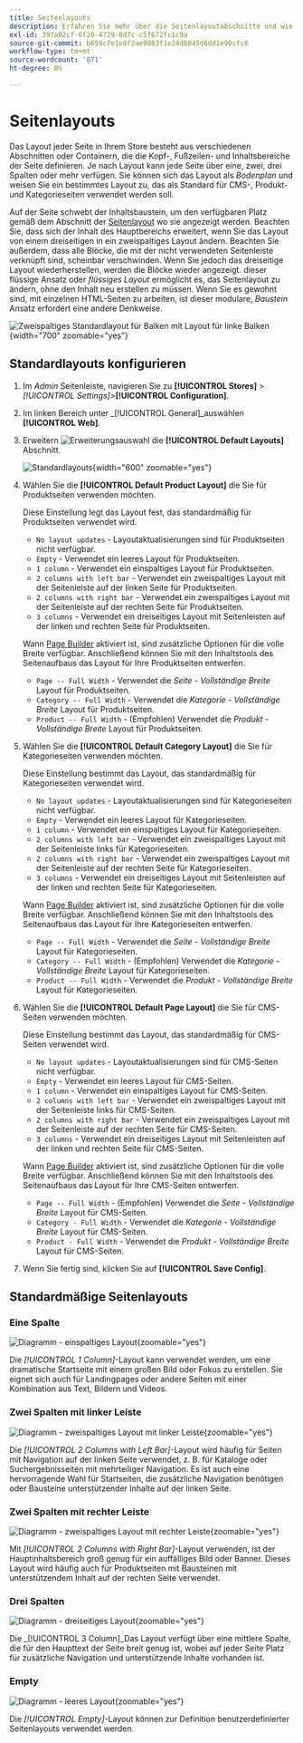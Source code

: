 ```yaml
---
title: Seitenlayouts
description: Erfahren Sie mehr über die Seitenlayoutabschnitte und wie Sie Standardlayouts konfigurieren.
exl-id: 397a92cf-6f20-4729-8d7c-c5f672fc1c9a
source-git-commit: b659c7e1e8f2ae9883f1e24d8045d6dd1e90cfc0
workflow-type: tm+mt
source-wordcount: '871'
ht-degree: 0%

---
```


# Seitenlayouts

Das Layout jeder Seite in Ihrem Store besteht aus verschiedenen Abschnitten oder Containern, die die Kopf-, Fußzeilen- und Inhaltsbereiche der Seite definieren. Je nach Layout kann jede Seite über eine, zwei, drei Spalten oder mehr verfügen. Sie können sich das Layout als _Bodenplan_ und weisen Sie ein bestimmtes Layout zu, das als Standard für CMS-, Produkt- und Kategorieseiten verwendet werden soll.

Auf der Seite schwebt der Inhaltsbaustein, um den verfügbaren Platz gemäß dem Abschnitt der [Seitenlayout](layout-updates.md) wo sie angezeigt werden. Beachten Sie, dass sich der Inhalt des Hauptbereichs erweitert, wenn Sie das Layout von einem dreiseitigen in ein zweispaltiges Layout ändern. Beachten Sie außerdem, dass alle Blöcke, die mit der nicht verwendeten Seitenleiste verknüpft sind, scheinbar verschwinden. Wenn Sie jedoch das dreiseitige Layout wiederherstellen, werden die Blöcke wieder angezeigt. dieser flüssige Ansatz oder _flüssiges Layout_ ermöglicht es, das Seitenlayout zu ändern, ohne den Inhalt neu erstellen zu müssen. Wenn Sie es gewohnt sind, mit einzelnen HTML-Seiten zu arbeiten, ist dieser modulare, _Baustein_ Ansatz erfordert eine andere Denkweise.

![Zweispaltiges Standardlayout für Balken mit Layout für linke Balken](./assets/storefront-2-column-ee.png){width="700" zoomable="yes"}

## Standardlayouts konfigurieren

1. Im _Admin_ Seitenleiste, navigieren Sie zu **[!UICONTROL Stores]** > _[!UICONTROL Settings]_>**[!UICONTROL Configuration]**.

1. Im linken Bereich unter _[!UICONTROL General]_auswählen **[!UICONTROL Web]**.

1. Erweitern ![Erweiterungsauswahl](../assets/icon-display-expand.png) die **[!UICONTROL Default Layouts]** Abschnitt.

   ![Standardlayouts](./assets/web-default-layouts.png){width="600" zoomable="yes"}

1. Wählen Sie die **[!UICONTROL Default Product Layout]** die Sie für Produktseiten verwenden möchten.

   Diese Einstellung legt das Layout fest, das standardmäßig für Produktseiten verwendet wird.

   - `No layout updates` - Layoutaktualisierungen sind für Produktseiten nicht verfügbar.
   - `Empty` - Verwendet ein leeres Layout für Produktseiten.
   - `1 column` - Verwendet ein einspaltiges Layout für Produktseiten.
   - `2 columns with left bar` - Verwendet ein zweispaltiges Layout mit der Seitenleiste auf der linken Seite für Produktseiten.
   - `2 columns with right bar` - Verwendet ein zweispaltiges Layout mit der Seitenleiste auf der rechten Seite für Produktseiten.
   - `3 columns` - Verwendet ein dreiseitiges Layout mit Seitenleisten auf der linken und rechten Seite für Produktseiten.

   Wann [Page Builder](../page-builder/introduction.md) aktiviert ist, sind zusätzliche Optionen für die volle Breite verfügbar. Anschließend können Sie mit den Inhaltstools des Seitenaufbaus das Layout für Ihre Produktseiten entwerfen.

   - `Page -- Full Width` - Verwendet die _Seite - Vollständige Breite_  Layout für Produktseiten.
   - `Category -- Full Width` - Verwendet die _Kategorie - Vollständige Breite_ Layout für Produktseiten.
   - `Product -- Full Width` - (Empfohlen) Verwendet die _Produkt - Vollständige Breite_ Layout für Produktseiten.

1. Wählen Sie die **[!UICONTROL Default Category Layout]** die Sie für Kategorieseiten verwenden möchten.

   Diese Einstellung bestimmt das Layout, das standardmäßig für Kategorieseiten verwendet wird.

   - `No layout updates` - Layoutaktualisierungen sind für Kategorieseiten nicht verfügbar.
   - `Empty` - Verwendet ein leeres Layout für Kategorieseiten.
   - `1 column` - Verwendet ein einspaltiges Layout für Kategorieseiten.
   - `2 columns with left bar` - Verwendet ein zweispaltiges Layout mit der Seitenleiste links für Kategorieseiten.
   - `2 columns with right bar` - Verwendet ein zweispaltiges Layout mit der Seitenleiste auf der rechten Seite für Kategorieseiten.
   - `3 columns` - Verwendet ein dreiseitiges Layout mit Seitenleisten auf der linken und rechten Seite für Kategorieseiten.

   Wann [Page Builder](../page-builder/introduction.md) aktiviert ist, sind zusätzliche Optionen für die volle Breite verfügbar. Anschließend können Sie mit den Inhaltstools des Seitenaufbaus das Layout für Ihre Kategorieseiten entwerfen.

   - `Page -- Full Width` - Verwendet die _Seite - Vollständige Breite_ Layout für Kategorieseiten.
   - `Category -- Full Width` - (Empfohlen) Verwendet die _Kategorie - Vollständige Breite_ Layout für Kategorieseiten.
   - `Product -- Full Width` - Verwendet die _Produkt - Vollständige Breite_ Layout für Kategorieseiten.

1. Wählen Sie die **[!UICONTROL Default Page Layout]** die Sie für CMS-Seiten verwenden möchten.

   Diese Einstellung bestimmt das Layout, das standardmäßig für CMS-Seiten verwendet wird.

   - `No layout updates` - Layoutaktualisierungen sind für CMS-Seiten nicht verfügbar.
   - `Empty` - Verwendet ein leeres Layout für CMS-Seiten.
   - `1 column` - Verwendet ein einspaltiges Layout für CMS-Seiten.
   - `2 columns with left bar` - Verwendet ein zweispaltiges Layout mit der Seitenleiste links für CMS-Seiten.
   - `2 columns with right bar` - Verwendet ein zweispaltiges Layout mit der Seitenleiste auf der rechten Seite für CMS-Seiten.
   - `3 columns` - Verwendet ein dreiseitiges Layout mit Seitenleisten auf der linken und rechten Seite für CMS-Seiten.

   Wann [Page Builder](../page-builder/introduction.md) aktiviert ist, sind zusätzliche Optionen für die volle Breite verfügbar. Anschließend können Sie mit den Inhaltstools des Seitenaufbaus das Layout für Ihre CMS-Seiten entwerfen.

   - `Page -- Full Width` - (Empfohlen) Verwendet die _Seite - Vollständige Breite_ Layout für CMS-Seiten.
   - `Category - Full Width` - Verwendet die _Kategorie - Vollständige Breite_ Layout für CMS-Seiten.
   - `Product - Full Width` - Verwendet die _Produkt - Vollständige Breite_ Layout für CMS-Seiten.

1. Wenn Sie fertig sind, klicken Sie auf **[!UICONTROL Save Config]**.

## Standardmäßige Seitenlayouts

### Eine Spalte

![Diagramm - einspaltiges Layout](./assets/layout-1-col-th.png){zoomable=&quot;yes&quot;}

Die _[!UICONTROL 1 Column]_-Layout kann verwendet werden, um eine dramatische Startseite mit einem großen Bild oder Fokus zu erstellen. Sie eignet sich auch für Landingpages oder andere Seiten mit einer Kombination aus Text, Bildern und Videos.

### Zwei Spalten mit linker Leiste

![Diagramm - zweispaltiges Layout mit linker Leiste](./assets/layout-2-col-lft-bar-th.png){zoomable=&quot;yes&quot;}

Die _[!UICONTROL 2 Columns with Left Bar]_-Layout wird häufig für Seiten mit Navigation auf der linken Seite verwendet, z. B. für Kataloge oder Suchergebnisseiten mit mehrteiliger Navigation. Es ist auch eine hervorragende Wahl für Startseiten, die zusätzliche Navigation benötigen oder Bausteine unterstützender Inhalte auf der linken Seite.

### Zwei Spalten mit rechter Leiste

![Diagramm - zweispaltiges Layout mit rechter Leiste](./assets/layout-2-col-rt-bar-th.png){zoomable=&quot;yes&quot;}

Mit _[!UICONTROL 2 Columns with Right Bar]_-Layout verwenden, ist der Hauptinhaltsbereich groß genug für ein auffälliges Bild oder Banner. Dieses Layout wird häufig auch für Produktseiten mit Bausteinen mit unterstützendem Inhalt auf der rechten Seite verwendet.

### Drei Spalten

![Diagramm - dreiseitiges Layout](./assets/layout-3-col-th.png){zoomable=&quot;yes&quot;}

Die _[!UICONTROL 3 Column]_Das Layout verfügt über eine mittlere Spalte, die für den Haupttext der Seite breit genug ist, wobei auf jeder Seite Platz für zusätzliche Navigation und unterstützende Inhalte vorhanden ist.

### Empty

![Diagramm - leeres Layout](./assets/layout-blank-th.png){zoomable=&quot;yes&quot;}

Die _[!UICONTROL Empty]_-Layout können zur Definition benutzerdefinierter Seitenlayouts verwendet werden.

